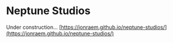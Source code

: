 # Neptune Studios

Under construction... [https://jonraem.github.io/neptune-studios/](https://jonraem.github.io/neptune-studios/)
